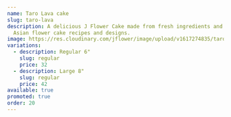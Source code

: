```yaml
---
name: Taro Lava cake
slug: taro-lava
description: A delicious J Flower Cake made from fresh ingredients and original
  Asian flower cake recipes and designs.
image: https://res.cloudinary.com/jflower/image/upload/v1617274835/taro-lava_w29lvk.jpg
variations:
  - description: Regular 6"
    slug: regular
    price: 32
  - description: Large 8"
    slug: regular
    price: 42
available: true
promoted: true
order: 20
---
```

